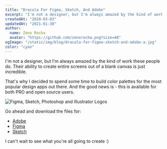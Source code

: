 ```yaml
---
title: "Dracula For Figma, Sketch, And Adobe"
excerpt: "I'm not a designer, but I'm always amazed by the kind of work these people do. Their ability to create entire screens out of a blank canvas is just incredible."
createdAt: "2020-03-03"
updatedAt: "2021-01-30"
author:
  name: Zeno Rocha
  avatar: "https://github.com/zenorocha.png?size=48"
ogImage: "/static/img/blog/dracula-for-figma-sketch-and-adobe-a.jpg"
color: "cyan"
---
```


I'm not a designer, but I'm always amazed by the kind of work these people do. Their ability to create entire screens out of a blank canvas is just incredible.

That's why I decided to spend some time to build color palettes for the most popular design apps out there. And the good news is - this is available for both PRO and open source users.

![Figma, Sketch, Photoshop and Illustrator Logos](/static/img/blog/dracula-for-figma-sketch-and-adobe-a.jpg)

Go ahead and download the files for:

- [Adobe](/adobe)
- [Figma](/figma)
- [Sketch](/sketch)

I can't wait to see what you're all going to create :)
